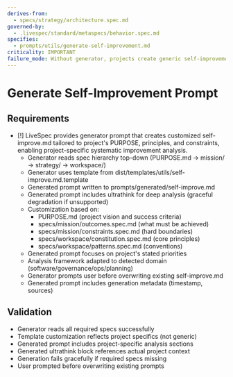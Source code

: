 ```yaml
---
derives-from:
  - specs/strategy/architecture.spec.md
governed-by:
  - .livespec/standard/metaspecs/behavior.spec.md
specifies:
  - prompts/utils/generate-self-improvement.md
criticality: IMPORTANT
failure_mode: Without generator, projects create generic self-improvement prompts that don't adapt to project specifics
---
```


# Generate Self-Improvement Prompt

## Requirements
- [!] LiveSpec provides generator prompt that creates customized self-improve.md tailored to project's PURPOSE, principles, and constraints, enabling project-specific systematic improvement analysis.
  - Generator reads spec hierarchy top-down (PURPOSE.md → mission/ → strategy/ → workspace/)
  - Generator uses template from dist/templates/utils/self-improve.md.template
  - Generated prompt written to prompts/generated/self-improve.md
  - Generated prompt includes ultrathink for deep analysis (graceful degradation if unsupported)
  - Customization based on:
    - PURPOSE.md (project vision and success criteria)
    - specs/mission/outcomes.spec.md (what must be achieved)
    - specs/mission/constraints.spec.md (hard boundaries)
    - specs/workspace/constitution.spec.md (core principles)
    - specs/workspace/patterns.spec.md (conventions)
  - Generated prompt focuses on project's stated priorities
  - Analysis framework adapted to detected domain (software/governance/ops/planning)
  - Generator prompts user before overwriting existing self-improve.md
  - Generated prompt includes generation metadata (timestamp, sources)

## Validation
- Generator reads all required specs successfully
- Template customization reflects project specifics (not generic)
- Generated prompt includes project-specific analysis sections
- Generated ultrathink block references actual project context
- Generation fails gracefully if required specs missing
- User prompted before overwriting existing prompts
